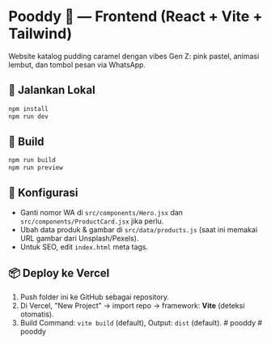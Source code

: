 # Pooddy 💖 — Frontend (React + Vite + Tailwind)

Website katalog pudding caramel dengan vibes Gen Z: pink pastel, animasi lembut, dan tombol pesan via WhatsApp.

## 🚀 Jalankan Lokal
```bash
npm install
npm run dev
```

## 🧪 Build
```bash
npm run build
npm run preview
```

## 🔧 Konfigurasi
- Ganti nomor WA di `src/components/Hero.jsx` dan `src/components/ProductCard.jsx` jika perlu.
- Ubah data produk & gambar di `src/data/products.js` (saat ini memakai URL gambar dari Unsplash/Pexels).
- Untuk SEO, edit `index.html` meta tags.

## 📦 Deploy ke Vercel
1. Push folder ini ke GitHub sebagai repository.
2. Di Vercel, "New Project" → import repo → framework: **Vite** (deteksi otomatis).
3. Build Command: `vite build` (default), Output: `dist` (default).
#   p o o d d y  
 #   p o o d d y  
 